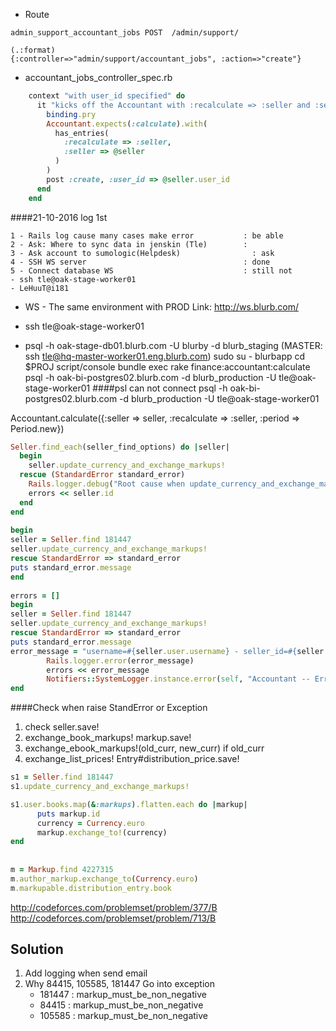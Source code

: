 - Route
```
admin_support_accountant_jobs POST  /admin/support/

(.:format)      
{:controller=>"admin/support/accountant_jobs", :action=>"create"}
```

- accountant_jobs_controller_spec.rb

```ruby
    context "with user_id specified" do
      it "kicks off the Accountant with :recalculate => :seller and :seller specified" do
        binding.pry
        Accountant.expects(:calculate).with(
          has_entries(
            :recalculate => :seller,
            :seller => @seller
          )
        )
        post :create, :user_id => @seller.user_id
      end
    end
```


####21-10-2016 log 1st
```
1 - Rails log cause many cases make error           : be able
2 - Ask: Where to sync data in jenskin (Tle)        : 
3 - Ask account to sumologic(Helpdesk)                : ask
4 - SSH WS server                                   : done
5 - Connect database WS                             : still not
- ssh tle@oak-stage-worker01
- LeHuuT@i181
```

- WS - The same environment with PROD Link: http://ws.blurb.com/

- ssh tle@oak-stage-worker01
- psql -h  oak-stage-db01.blurb.com -U blurby  -d blurb_staging
(MASTER: ssh tle@hq-master-worker01.eng.blurb.com)
sudo su - blurbapp
cd $PROJ
script/console
bundle exec rake finance:accountant:calculate
psql -h oak-bi-postgres02.blurb.com -d blurb_production -U tle@oak-stage-worker01
####psl can not connect
psql -h oak-bi-postgres02.blurb.com -d blurb_production -U tle@oak-stage-worker01

Accountant.calculate({:seller => seller, :recalculate => :seller, :period => Period.new})
```ruby
Seller.find_each(seller_find_options) do |seller|
  begin
    seller.update_currency_and_exchange_markups!
  rescue (StandardError standard_error)
    Rails.logger.debug("Root cause when update_currency_and_exchange_markups!: " + standard_error)
    errors << seller.id
  end
end
    
begin    
seller = Seller.find 181447
seller.update_currency_and_exchange_markups!
rescue StandardError => standard_error 
puts standard_error.message
end    
    
errors = []    
begin    
seller = Seller.find 181447
seller.update_currency_and_exchange_markups!
rescue StandardError => standard_error 
puts standard_error.message
error_message = "username=#{seller.user.username} - seller_id=#{seller.id} - error_message=#{standard_error.message}"
        Rails.logger.error(error_message)
        errors << error_message
        Notifiers::SystemLogger.instance.error(self, "Accountant -- Error updating seller currencies for seller_ids=#{errors.join(", ")}")
end
```

####Check when raise StandError or Exception

1) check seller.save!
2) exchange_book_markups! markup.save!
3) exchange_ebook_markups!(old_curr, new_curr) if old_curr
4) exchange_list_prices! Entry#distribution_price.save!

```ruby
s1 = Seller.find 181447
s1.update_currency_and_exchange_markups!

s1.user.books.map(&:markups).flatten.each do |markup|
      puts markup.id
      currency = Currency.euro
      markup.exchange_to!(currency)
end
    
    
m = Markup.find 4227315
m.author_markup.exchange_to(Currency.euro)
m.markupable.distribution_entry.book

```
http://codeforces.com/problemset/problem/377/B
http://codeforces.com/problemset/problem/713/B

## Solution

1) Add logging when send email
2) Why 84415, 105585, 181447 Go into exception
    - 181447    : markup_must_be_non_negative
    - 84415     : markup_must_be_non_negative   
    - 105585    : markup_must_be_non_negative   
    




